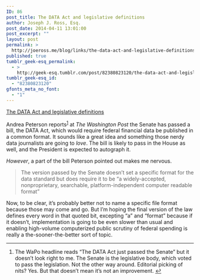 ```yaml
---
ID: 86
post_title: The DATA Act and legislative definitions
author: Joseph J. Ross, Esq.
post_date: 2014-04-11 13:01:00
post_excerpt: ""
layout: post
permalink: >
  http://joeross.me/blog/links/the-data-act-and-legislative-definitions/
published: true
tumblr_geek-esq_permalink:
  - >
    http://geek-esq.tumblr.com/post/82380823120/the-data-act-and-legislative-definitions
tumblr_geek-esq_id:
  - "82380823120"
gfonts_meta_no_font:
  - "1"
---
```

<a href='http://www.washingtonpost.com/blogs/the-switch/wp/2014/04/10/the-data-act-just-passed-the-senate-heres-why-that-matters/'>The DATA Act and legislative definitions</a><div class="link_description"><p>Andrea Peterson reports<sup id="fnref:p82380823120-1"><a href="p82380823120-1" rel="footnote" target="_blank">1</a></sup> at <em>The Washington Post</em> the Senate has passed a bill, the DATA Act, which would require federal financial data be published in a common format. It sounds like a great idea and something those nerdy data journalists are going to <em>love</em>. The bill is likely to pass in the House as well, and the President is expected to autograph it.</p>

<p><em>However</em>, a part of the bill Peterson pointed out makes me nervous.</p>

<blockquote>
  <p>The version passed by the Senate doesn&#8217;t set a specific format for the data standard but does require it to be &#8220;a widely-accepted, nonproprietary, searchable, platform-independent computer readable format&#8221;</p>
</blockquote>

<p>Now, to be clear, it&#8217;s probably better not to name a specific file format because those may come and go. But I&#8217;m hoping the final version of the law defines every word in that quoted bit, excepting &#8220;a&#8221; and &#8220;format&#8221; because if it doesn&#8217;t, implementation is going to be even slower than usual and enabling high-volume computerized public scrutiny of federal spending is really a the-sooner-the-better sort of topic.</p>

<div class="footnotes">
<hr><ol><li id="fn:p82380823120-1">
<p>The WaPo headline reads &#8220;The DATA Act just passed the Senate&#8221; but it doesn&#8217;t look right to me. The Senate is the legislative body, which voted to pass the legislation. Not the other way around. Editorial picking of nits? Yes. But that doesn&#8217;t mean it&#8217;s not an improvement. <a href="p82380823120-1" rev="footnote" target="_blank">↩</a></p>
</li>

</ol></div></div>